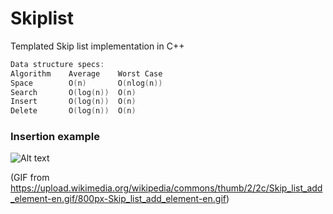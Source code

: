 # Skiplist
Templated Skip list implementation in C++ 

```c
Data structure specs:
Algorithm    Average    Worst Case
Space        O(n)       O(nlog(n))
Search       O(log(n))  O(n)
Insert       O(log(n))  O(n)
Delete       O(log(n))  O(n)
```

### Insertion example
![Alt text](https://upload.wikimedia.org/wikipedia/commons/thumb/2/2c/Skip_list_add_element-en.gif/800px-Skip_list_add_element-en.gif)

(GIF from https://upload.wikimedia.org/wikipedia/commons/thumb/2/2c/Skip_list_add_element-en.gif/800px-Skip_list_add_element-en.gif)
